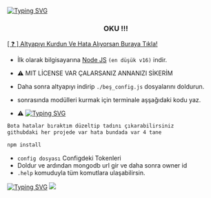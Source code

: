 [![Typing SVG](https://readme-typing-svg.herokuapp.com?font=Delicious+Handrawn&size=60&pause=1000&color=00F743&repeat=false&width=800&height=100&lines=Discord+V13+Bots)](#)

<h3 align="center">OKU !!!</h3>


<a href="https://discord.gg/hotlinebest">[ ❓ ] Altyapıyı Kurdun Ve Hata Alıyorsan Buraya Tıkla!</a>
- İlk olarak bilgisayarına [Node JS](https://nodejs.org/en/) `(en düşük v16)` indir.

- ⚠️ MIT LİCENSE VAR ÇALARSANIZ ANNANIZI SİKERİM
- Daha sonra altyapıyı indirip `./beş_config.js` dosyalarını doldurun.
- sonrasında modülleri kurmak için terminale aşşağıdaki kodu yaz.


- ⚠️
[![Typing SVG](https://readme-typing-svg.herokuapp.com?font=Delicious+Handrawn&size=60&pause=1000&color=00F743&repeat=false&width=800&height=100&lines=4+TANE+SİZİN+İÇİN+HATALAR+HAHA)](#)

```diff
Bota hatalar bıraktım düzeltip tadını çıkarabilirsiniz
githubdaki her projede var hata bundada var 4 tane
```

```diff
npm install
```
- `config dosyası` Configdeki Tokenleri
- Doldur ve ardından mongodb url gir ve daha sonra owner id
- `.help` komuduyla tüm komutlara ulaşabilirsin.

[![Typing SVG](https://readme-typing-svg.herokuapp.com?font=Delicious+Handrawn&size=60&pause=1000&color=00F743&repeat=false&width=800&height=100&lines=1+tane+koydum+anlayın+diye)](#)
<img  src="https://cdn.discordapp.com/attachments/1176511422117720100/1180479565865439342/image.png?ex=657d9244&is=656b1d44&hm=017f258f9b184ba6badd24c8826cd92a5496b9c40fd9adf2842e5edfd4cab6e1&">
